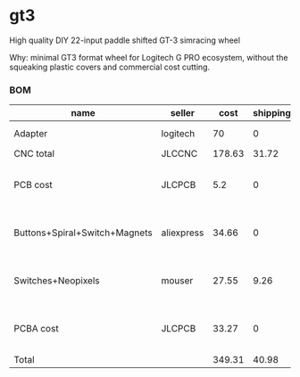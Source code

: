 # gt3

High quality DIY 22-input paddle shifted GT-3 simracing wheel

Why: minimal GT3 format wheel for Logitech G PRO ecosystem, without the squeaking plastic covers and commercial cost cutting.


### BOM
|name                         |seller    |cost  |shipping|notes                           |links                                                                                                                                                              |
|-----------------------------|----------|------|--------|--------------------------------|-------------------------------------------------------------------------------------------------------------------------------------------------------------------|
|Adapter                      |logitech  |70    |0       |                                |https://www.logitechg.com/en-us/products/driving/rs-qr-adapter.html                                                                                                |
|CNC total                    |JLCCNC    |178.63|31.72   |                                |                                                                                                                                                                   |
|PCB cost                     |JLCPCB    |5.2   |0       |shipping combined with CNC order|                                                                                                                                                                   |
|Buttons+Spiral+Switch+Magnets|aliexpress|34.66 |0       |                                |aliexpress.us/item/3256809330048515.html aliexpress.us/item/3256805986853569.html aliexpress.us/item/2255800513929044.html aliexpress.us/item/3256804210141616.html|
|Switches+Neopixels           |mouser    |27.55 |9.26    |Includes 1.27 tariff            |https://www.mouser.com/ProductDetail/485-1938 https://www.mouser.com/ProductDetail/653-D2HW-BR213MR                                                                |
|PCBA cost                    |JLCPCB    |33.27 |0       |shipping combined with CNC order|                                                                                                                                                                   |
|Total             |          |349.31|40.98   |390.29                          |